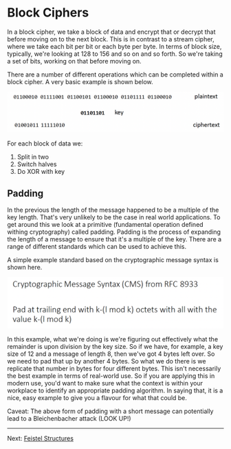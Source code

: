 # Block Ciphers

In a block cipher, we take a block of data and encrypt that or decrypt that before moving on to the next block. This is in contrast to a stream cipher, where we take each bit per bit or each byte per byte. In terms of block size, typically, we're looking at 128 to 156 and so on and so forth. So we're taking a set of bits, working on that before moving on. 

There are a number of different operations which can be completed within a block cipher. A very basic example is shown below.

![Basic block cipher](./images/Basic_block_cipher.png)

For each block of data we:
1. Split in two
1. Switch halves 
1. Do XOR with key

## Padding

In the previous the length of the message happened to be a multiple of the key length. That's very unlikely to be the case in real world applications. To get around this we look at a primitive (fundamental operation defined withing cryptography) called padding. Padding is the process of expanding the length of a message to ensure that it's a multiple of the key. There are a range of different standards which can be used to achieve this.

A simple example standard based on the cryptographic message syntax is shown here. 

![Padding](./images/Padding.png)

In this example, what we're doing is we're figuring out effectively what the remainder is upon division by the key size. So if we have, for example, a key size of 12 and a message of length 8, then we've got 4 bytes left over. So we need to pad that up by another 4 bytes. So what we do there is we replicate that number in bytes for four different bytes. This isn't necessarily the best example in terms of real-world use. So if you are applying this in modern use, you'd want to make sure what the context is within your workplace to identify an appropriate padding algorithm. In saying that, it is a nice, easy example to give you a flavour for what that could be.

Caveat: The above form of padding with a short message can potentially lead to a Bleichenbacher attack (LOOK UP!)

---

Next: [Feistel Structures](Feistel_Structures.md)